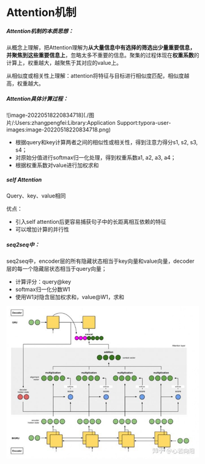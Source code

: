 # Attention机制

##### Attention机制的本质思想：

从概念上理解，把Attention理解为**从大量信息中有选择的筛选出少量重要信息，并聚焦到这些重要信息上**，忽略太多不重要的信息。聚集的过程体现在**权重系数**的计算上，权重越大，越聚焦于其对应的value上。

从相似度或相关性上理解：attention将特征与目标进行相似度匹配，相似度越高，权重越大。

##### Attention具体计算过程：

![image-20220518220834718](./图片/:Users:zhangpengfei:Library:Application Support:typora-user-images:image-20220518220834718.png)

- 根据query和key计算两者之间的相似性或相关性，得到注意力得分s1, s2, s3, s4；
- 对原始分值进行softmax归一化处理，得到权重系数a1, a2, a3, a4；
- 根据权重系数对value进行加权求和

##### self Attention

Query、key、value相同

优点：

- 引入self attention后更容易捕获句子中的长距离相互依赖的特征
- 可以增加计算的并行性

##### seq2seq中：

seq2seq中，encoder层的所有隐藏状态相当于key向量和value向量，decoder层的每一个隐藏层状态相当于query向量；

- 计算评分：query@key
- softmax归一化分数W1
- 使用W1对隐含层加权求和，value@W1，求和

![img](./图片/052901.png)



